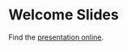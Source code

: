# Welcome Slides

Find the [presentation online](https://www.canva.com/design/DAGdBPvYYbg/tu_cGWR5kizkxv5rpfEGhQ/view?utm_content=DAGdBPvYYbg&utm_campaign=designshare&utm_medium=link2&utm_source=uniquelinks&utlId=h8113e74aa9).

